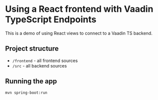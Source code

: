 # Using a React frontend with Vaadin TypeScript Endpoints

This is a demo of using React views to connect to a Vaadin TS backend.

## Project structure

- `/frontend` - all frontend sources
- `/src` - all backend sources

## Running the app

`mvn spring-boot:run`
